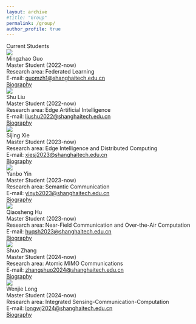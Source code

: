 ```yaml
---
layout: archive
#title: "Group"
permalink: /group/
author_profile: true
---
```


<link rel="stylesheet" href="/css/customized-stylesheet.css">

<div class="content-framework">

<div class="cat">Current Students</div>

<div class="group-member">
    <div class="member-photo"><img src="/images/guomzh.jpg"></div>
    <div class="member-info-sets">
        <div class="member-name">Mingzhao Guo</div>
        <div class="member-status">Master Student (2022-now)</div>
        <div class="member-interests">Research area: Federated Learning</div>
        <div class="member-email">E-mail: <a href="mailto:guomzh1@shanghaitech.edu.cn">guomzh1@shanghaitech.edu.cn</a></div>
        <div class="member-misc"><a href="/group/mingzhao/">Biography</a></div>
    </div>
</div>

<div class="group-member">
    <div class="member-photo"><img src="/images/liushu.jpg"></div>
    <div class="member-info-sets">
        <div class="member-name">Shu Liu</div>
        <div class="member-status">Master Student (2022-now)</div>
        <div class="member-interests">Research area: Edge Artificial Intelligence</div>
        <div class="member-email">E-mail: <a href="mailto:liushu2022@shanghaitech.edu.cn">liushu2022@shanghaitech.edu.cn</a></div>
        <div class="member-misc"><a href="/group/shu/">Biography</a></div>
    </div>
</div>

<div class="group-member">
    <div class="member-photo"><img src="/images/xiesj.jpg"></div>
    <div class="member-info-sets">
        <div class="member-name">Sijing Xie</div>
        <div class="member-status">Master Student (2023-now)</div>
        <div class="member-interests">Research area: Edge Intelligence and Distributed Computing</div>
        <div class="member-email">E-mail: <a href="mailto:xiesj2023@shanghaitech.edu.cn">xiesj2023@shanghaitech.edu.cn</a></div>
        <div class="member-misc"><a href="/group/sijing/">Biography</a></div>
    </div>
</div>

<div class="group-member">
    <div class="member-photo"><img src="/images/yinyb.jpg"></div>
    <div class="member-info-sets">
        <div class="member-name">Yanbo Yin</div>
        <div class="member-status">Master Student (2023-now)</div>
        <div class="member-interests">Research area: Semantic Communication</div>
        <div class="member-email">E-mail: <a href="mailto:yinyb2023@shanghaitech.edu.cn">yinyb2023@shanghaitech.edu.cn</a></div>
        <div class="member-misc"><a href="/group/yanbo/">Biography</a></div>
    </div>
</div>

<div class="group-member">
    <div class="member-photo"><img src="/images/huqsh.jpg"></div>
    <div class="member-info-sets">
        <div class="member-name">Qiaosheng Hu</div>
        <div class="member-status">Master Student (2023-now)</div>
        <div class="member-interests">Research area: Near-Field Communication and Over-the-Air Computation</div>
        <div class="member-email">E-mail: <a href="mailto:huqsh2023@shanghaitech.edu.cn">huqsh2023@shanghaitech.edu.cn</a></div>
        <div class="member-misc"><a href="/group/qiaosheng/">Biography</a></div>
    </div>
</div>

<div class="group-member">
    <div class="member-photo"><img src="/images/ZhangShuo.jpg"></div>
    <div class="member-info-sets">
        <div class="member-name">Shuo Zhang</div>
        <div class="member-status">Master Student (2024-now)</div>
        <div class="member-interests">Research area: Atomic MIMO Communications</div>
        <div class="member-email">E-mail: <a href="mailto:zhangshuo2024@shanghaitech.edu.cn">zhangshuo2024@shanghaitech.edu.cn</a></div>
        <div class="member-misc"><a href="/group/zhangshuo/">Biography</a></div>
    </div>
</div>

<div class="group-member">
    <div class="member-photo"><img src="/images/LongWenjie.jpg"></div>
    <div class="member-info-sets">
        <div class="member-name">Wenjie Long</div>
        <div class="member-status">Master Student (2024-now)</div>
        <div class="member-interests">Research area: Integrated Sensing-Communication-Computation</div>
        <div class="member-email">E-mail: <a href="mailto:longwj2024@shanghaitech.edu.cn">longwj2024@shanghaitech.edu.cn</a></div>
        <div class="member-misc"><a href="/group/longwenjie/">Biography</a></div>
    </div>
</div>























</div>
